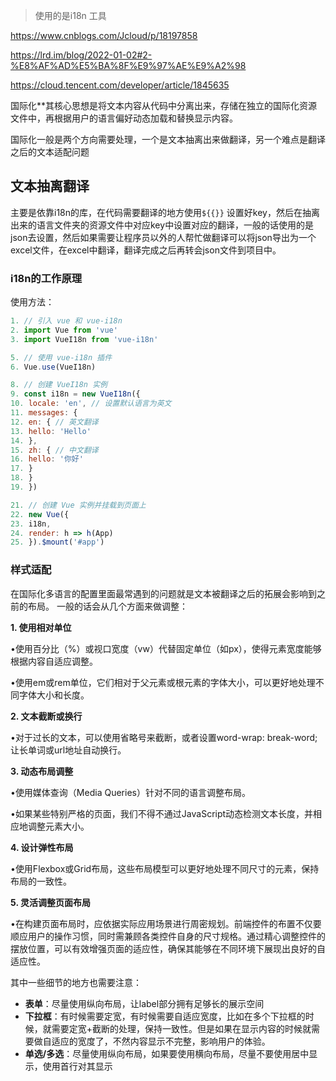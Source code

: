 > 使用的是i18n 工具

https://www.cnblogs.com/Jcloud/p/18197858

https://lrd.im/blog/2022-01-02#2-%E8%AF%AD%E5%BA%8F%E9%97%AE%E9%A2%98

https://cloud.tencent.com/developer/article/1845635

国际化**其核心思想是将文本内容从代码中分离出来，存储在独立的国际化资源文件中，再根据用户的语言偏好动态加载和替换显示内容。

国际化一般是两个方向需要处理，一个是文本抽离出来做翻译，另一个难点是翻译之后的文本适配问题

## 文本抽离翻译

主要是依靠i18n的库，在代码需要翻译的地方使用`${{}}` 设置好key，然后在抽离出来的语言文件夹的资源文件中对应key中设置对应的翻译，一般的话使用的是json去设置，然后如果需要让程序员以外的人帮忙做翻译可以将json导出为一个excel文件，在excel中翻译，翻译完成之后再转会json文件到项目中。

### i18n的工作原理

使用方法：
```js
1. // 引入 vue 和 vue-i18n
2. import Vue from 'vue'
3. import VueI18n from 'vue-i18n'

5. // 使用 vue-i18n 插件
6. Vue.use(VueI18n)

8. // 创建 VueI18n 实例
9. const i18n = new VueI18n({
10. locale: 'en', // 设置默认语言为英文
11. messages: {
12. en: { // 英文翻译
13. hello: 'Hello'
14. },
15. zh: { // 中文翻译
16. hello: '你好'
17. }
18. }
19. })

21. // 创建 Vue 实例并挂载到页面上
22. new Vue({
23. i18n,
24. render: h => h(App)
25. }).$mount('#app')
```


### 样式适配

在国际化多语言的配置里面最常遇到的问题就是文本被翻译之后的拓展会影响到之前的布局。
一般的话会从几个方面来做调整：

**1. 使用相对单位**

•使用百分比（%）或视口宽度（vw）代替固定单位（如px），使得元素宽度能够根据内容自适应调整。

•使用em或rem单位，它们相对于父元素或根元素的字体大小，可以更好地处理不同字体大小和长度。

**2. 文本截断或换行**

•对于过长的文本，可以使用省略号来截断，或者设置word-wrap: break-word;让长单词或url地址自动换行。

**3. 动态布局调整**

•使用媒体查询（Media Queries）针对不同的语言调整布局。

•如果某些特别严格的页面，我们不得不通过JavaScript动态检测文本长度，并相应地调整元素大小。

**4. 设计弹性布局**

•使用Flexbox或Grid布局，这些布局模型可以更好地处理不同尺寸的元素，保持布局的一致性。

**5. 灵活调整页面布局**

•在构建页面布局时，应依据实际应用场景进行周密规划。前端控件的布置不仅要顺应用户的操作习惯，同时需兼顾各类控件自身的尺寸规格。通过精心调整控件的摆放位置，可以有效增强页面的适应性，确保其能够在不同环境下展现出良好的自适应性。

其中一些细节的地方也需要注意：
- **表单**：尽量使用纵向布局，让label部分拥有足够长的展示空间
- **下拉框**：有时候需要定宽，有时候需要自适应宽度，比如在多个下拉框的时候，就需要定宽+截断的处理，保持一致性。但是如果在显示内容的时候就需要做自适应的宽度了，不然内容显示不完整，影响用户的体验。
- **单选/多选**：尽量使用纵向布局，如果要使用横向布局，尽量不要使用居中显示，使用首行对其显示


